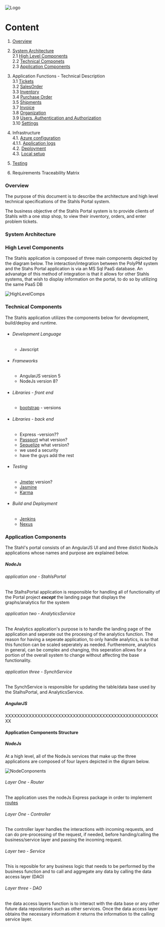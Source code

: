 ![Logo](https://github.com/GeppettoSoftware/StahlsTest/blob/master/docs/favicon.ico?raw=true"Logo")
# Content 
1. [Overview](#overview)
1. [System Architecture](#system-architecture)<br/>
2.1 [High Level Components](#high-level-components)<br/>
    2.2 [Technical Componets](#technical-components)<br/>
    2.3 [Application Components](#application-components)<br/>
1. Application Functions - Technical Description<br/>
3.1 [Tickets](Tickets.md)<br/>
3.2 [SalesOrder](SalesOrder.md)<br/>
3.3 [Inventory](Inventory.md)<br/>
3.4 [Purchase Order](Purchaseorder.md)<br/>
3.5 [Shipments](Shipments.md)<br/>
3.7 [Invoice](Invoices.md)<br/>
3.8 [Organization](Organization.md)<br/>
3.9 [Users, Authentication and Authorization](User.md)<br/>
3.10 [Settings](Settings.md)<br/>
1. Infrastructure<br/>
   4.1. [Azure configuration](Deployment.md)<br/>
       4.1.1. [Application logs](Deployment.md)<br/>
    4.2. [Deployment](Deployment.md)<br/>
    4.3. [Local setup](Deployment.md)<br/>
1. [Testing](Deployment.md)<br/>


9. Requirements Traceability Matrix<br/>


### Overview
The purpose of this document is to describe the architecture and high level technical specifications of the Stahls Portal system. 

The business objective of the Stahls Portal system is to provide clients of Stahls with a one stop shop, to view their inventory, orders, and enter problem tickets.

### System Architecture

### High Level Components
The Stahls application is composed of three main components depicted by the diagram below.
The interaction/integration between the PolyPM system and the Stahs Portal application is via an MS Sql PaaS database.
An advanatge of this method of integration is that it allows for other Stahls systems, that wish to display information on the portal, to do so by utilizing the same PaaS DB

![HighLevelComps](https://github.com/GeppettoSoftware/StahlsTest/blob/master/docs/high-level-components.jpg?raw=true"HighLevelComps")


### Technical Components
The Stahls application utilizes the components below for development, build/deploy and runtime.<br/>
- ###### Development Language
    - Javscript
- ###### Frameworks
    -  AngularJS version 5
    -  NodeJs version 8?
- ###### Libraries - front end
    - [bootstrap](https://getbootstrap.com/) - versions
- ###### Libraries - back end
    -  Express -version??
    -  [Passport](http://www.passportjs.org/) what version?
    -  [Sequelize](http://docs.sequelizejs.com/) what version?
    -  we used a security
    -  have the guys add the rest
-  ###### Testing
    -  [Jmeter](https://jmeter.apache.org/) version?
    -  [Jasmine](https://jasmine.github.io/)
    -  [Karma](https://karma-runner.github.io/2.0/index.html)
-  ###### Build and Deployment
    -  [Jenkins](https://jenkins.io/)
    -  [Nexus](https://www.sonatype.com/nexus-repository-sonatype)


### Application Components
The Stahl's portal consists of an AngularJS UI and and three distict NodeJs applications whose names and purpose are explained below.
##### NodeJs
###### application one - StahlsPortal
The StalhsPortal application is responsible for handling all of functionality of the Portal project _**except**_ the landing page that displays the graphs/analytics for the system

###### application  two - AnalyticsService
The Analytics application's purpose is to handle the landing page of the application and seperate out the procesing of the analytics function. The reason for having a seperate application, to only handle analytics, is so that this function can be scaled seperately as needed. Furtheremore, analytics in general, can be complex and changing, this seperation allows for a portion of the overall system to change without affecting the base functionality.

###### application  three - SynchService
The SynchService is responsible for updating the table/data base used by the StalhsPortal, and AnalyticsService. 

##### AngularJS
XXXXXXXXXXXXXXXXXXXXXXXXXXXXXXXXXXXXXXXXXXXXXXXXXXXXXX

#### Application Components Structure
##### NodeJs
At a high level, all of the NodeJs services that make up the three applications are composed of four layers depicted in the digram below.

![NodeConponents](https://github.com/GeppettoSoftware/StahlsTest/blob/master/docs/Node-component-arch.jpg?raw=true"NodeConponents")

###### Layer One - Router
The application uses the nodeJs Express package in order to implement [routes](https://expressjs.com/en/guide/routing.html)

###### Layer One - Controller
The controller layer handles the interactions with incoming requests, and can do pre-processing of the request, if needed, before handing/calling the business/service layer and passing the incoming request.

###### Layer two - Service

This is reposible for any business logic that needs to be performed by the business function and to call and aggregate any data by calling the data access layer (DAO)

###### Layer three - DAO
the data access layers function is to interact with the data base or any other future data repositories such as other services. Once the data access layer obtains the necessary informatiom it returns the information to the calling service layer.





